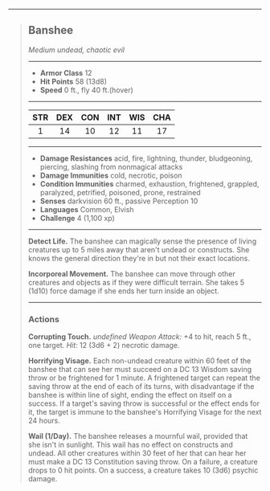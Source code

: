 ***
> ## Banshee
> *Medium undead, chaotic evil*
> 
> ***
> 
> - **Armor Class** 12
> - **Hit Points** 58 (13d8)
> - **Speed** 0 ft., fly 40 ft.(hover)
> 
> ***
> 
> |STR|DEX|CON|INT|WIS|CHA|
> |:---:|:---:|:---:|:---:|:---:|:---:|
> |1|14|10|12|11|17|
> 
> ***
> 
> - **Damage Resistances** acid, fire, lightning, thunder, bludgeoning, piercing, slashing from nonmagical attacks
> - **Damage Immunities** cold, necrotic, poison
> - **Condition Immunities** charmed, exhaustion, frightened, grappled, paralyzed, petrified, poisoned, prone, restrained
> - **Senses** darkvision 60 ft., passive Perception 10
> - **Languages** Common, Elvish
> - **Challenge** 4 (1,100 xp)
> 
> ***
> 
> **Detect Life.** The banshee can magically sense the presence of living creatures up to 5 miles away that aren't undead or constructs. She knows the general direction they're in but not their exact locations.
> 
> **Incorporeal Movement.** The banshee can move through other creatures and objects as if they were difficult terrain. She takes 5 (1d10) force damage if she ends her turn inside an object.
> 
> ***
> 
> ### Actions
> **Corrupting Touch.** *undefined Weapon Attack:* +4 to hit, reach 5 ft., one target. *Hit:* 12 (3d6 + 2) necrotic damage.
> 
> **Horrifying Visage.** Each non-undead creature within 60 feet of the banshee that can see her must succeed on a DC 13 Wisdom saving throw or be frightened for 1 minute. A frightened target can repeat the saving throw at the end of each of its turns, with disadvantage if the banshee is within line of sight, ending the effect on itself on a success. If a target's saving throw is successful or the effect ends for it, the target is immune to the banshee's Horrifying Visage for the next 24 hours.
> 
> **Wail (1/Day).** The banshee releases a mournful wail, provided that she isn't in sunlight. This wail has no effect on constructs and undead. All other creatures within 30 feet of her that can hear her must make a DC 13 Constitution saving throw. On a failure, a creature drops to 0 hit points. On a success, a creature takes 10 (3d6) psychic damage.